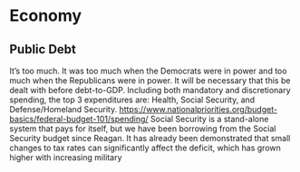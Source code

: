 # Economy

## Public Debt
It’s too much. It was too much when the Democrats were in power and too much when the Republicans were in power. It will be necessary that this be dealt with before debt-to-GDP. Including both mandatory and discretionary spending, the top 3 expenditures are: Health, Social Security, and Defense/Homeland Security.
https://www.nationalpriorities.org/budget-basics/federal-budget-101/spending/
Social Security is a stand-alone system that pays for itself, but we have been borrowing from the Social Security budget since Reagan.
It has already been demonstrated that small changes to tax rates can significantly affect the deficit, which has grown higher with increasing military 

[comment]: # (Can we tie Social Security to Stock Markeet???)

[comment]: # (Government can hold no more than 10% of any company, but must buy up if holding less than 5%. Government takeover of any company)

[comment]: # (Instead of taxing businesses, can we buy up stocks in them as silent partners? Can we buy foreign stocks to prevent power?)
